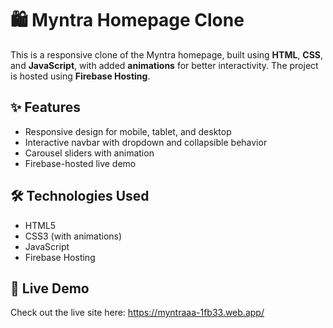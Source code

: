 # 🛍️ Myntra Homepage Clone

This is a responsive clone of the Myntra homepage, built using **HTML**, **CSS**, and **JavaScript**, with added **animations** for better interactivity. The project is hosted using **Firebase Hosting**.

## ✨ Features
- Responsive design for mobile, tablet, and desktop
- Interactive navbar with dropdown and collapsible behavior
- Carousel sliders with animation
- Firebase-hosted live demo

## 🛠️ Technologies Used
- HTML5
- CSS3 (with animations)
- JavaScript 
- Firebase Hosting

## 🚀 Live Demo
Check out the live site here: https://myntraaa-1fb33.web.app/

